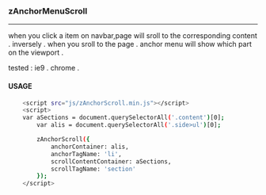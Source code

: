 ### zAnchorMenuScroll
***

when you click a item on navbar,page will sroll to the corresponding content . inversely . when you sroll to the page . anchor menu will show which part on the viewport .

tested : ie9 . chrome .

#### USAGE

```bash
    <script src="js/zAnchorScroll.min.js"></script>
    <script>
    var aSections = document.querySelectorAll('.content')[0];
        var alis = document.querySelectorAll('.side>ul')[0];

        zAnchorScroll({
            anchorContainer: alis,
            anchorTagName: 'li',
            scrollContentContainer: aSections,
            scrollTagName: 'section'
        });
    </script>
```